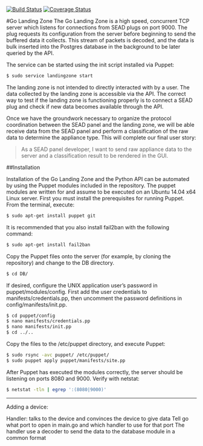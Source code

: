 [![Build Status](https://travis-ci.org/seadsystem/Backend.svg?branch=master)](https://travis-ci.org/seadsystem/Backend) [![Coverage Status](https://coveralls.io/repos/seadsystem/Backend/badge.svg?branch=master&service=github)](https://coveralls.io/github/seadsystem/Backend?branch=master)

#Go Landing Zone
The Go Landing Zone is a high speed, concurrent TCP server which listens for connections from SEAD plugs on port 9000. The plug requests its configuration from the server before beginning to send the buffered data it collects. This stream of packets is decoded, and the data is bulk inserted into the Postgres database in the background to be later queried by the API.

The service can be started using the init script installed via Puppet:
```sh
$ sudo service landingzone start
```

The landing zone is not intended to directly interacted with by a user. The data collected by the landing zone is accessible via the API. The correct way to test if the landing zone is functioning properly is to connect a SEAD plug and check if new data becomes available through the API.

Once we have the groundwork necessary to organize the protocol coordination between the SEAD panel and the landing zone, we will be able receive data from the SEAD panel and perform a classification of the raw data to determine the appliance type. This will complete our final user story:
>As a SEAD panel developer, I want to send raw appliance data to the server and a classification result to be rendered in the GUI.

##Installation

Installation of the Go Landing Zone and the Python API can be automated by using the Puppet modules included in the repository. The puppet modules are written for and assume to be executed on an Ubuntu 14.04 x64 Linux server. First you must install the prerequisites for running Puppet. From the terminal, execute:
```sh
$ sudo apt-get install puppet git
```
It is recommended that you also install fail2ban with the following command:
```sh
$ sudo apt-get install fail2ban
```

Copy the Puppet files onto the server (for example, by cloning the repository) and change to the DB directory.
```sh
$ cd DB/
```
If desired, configure the UNIX application user’s password in puppet/modules/config. First add the user credentials to manifests/credentials.pp, then uncomment the password definitions in config/manifests/init.pp.
```sh
$ cd puppet/config
$ nano manifests/credentials.pp
$ nano manifests/init.pp
$ cd ../..
```

Copy the files to the /etc/puppet directory, and execute Puppet:
```sh
$ sudo rsync -avc puppet/ /etc/puppet/
$ sudo puppet apply puppet/manifests/site.pp
```
After Puppet has executed the modules correctly, the server should be listening on ports 8080 and 9000. Verify with netstat:
```sh
$ netstat -tln | egrep ':(8080|9000)'
```

--------
Adding a device:

Handler: talks to the device and convinces the device to give data 
         Tell go what port to open in main.go and which handler to use for that port
         The handler use a decoder to send the data to the database module in a common format

